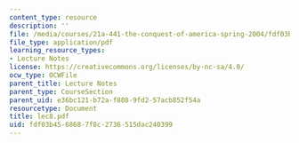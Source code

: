 ```yaml
---
content_type: resource
description: ''
file: /media/courses/21a-441-the-conquest-of-america-spring-2004/fdf03b4568687f8c2736515dac240399_lec8.pdf
file_type: application/pdf
learning_resource_types:
- Lecture Notes
license: https://creativecommons.org/licenses/by-nc-sa/4.0/
ocw_type: OCWFile
parent_title: Lecture Notes
parent_type: CourseSection
parent_uid: e36bc121-b72a-f808-9fd2-57acb852f54a
resourcetype: Document
title: lec8.pdf
uid: fdf03b45-6868-7f8c-2736-515dac240399
---
```

